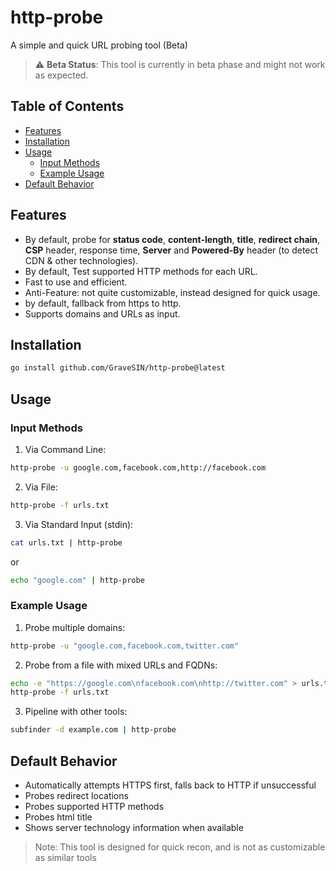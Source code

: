 # http-probe
A simple and quick URL probing tool (Beta)

> ⚠️ **Beta Status**: This tool is currently in beta phase and might not work as expected.

## Table of Contents
- [Features](#features)
- [Installation](#installation)
- [Usage](#usage)
  - [Input Methods](#input-methods)
  - [Example Usage](#example-usage)
- [Default Behavior](#default-behavior)

## Features
- By default, probe for **status code**, **content-length**, **title**, **redirect chain**, **CSP** header, response time, **Server** and **Powered-By** header (to detect CDN & other technologies).
- By default, Test supported HTTP methods for each URL.
- Fast to use and efficient.
- Anti-Feature: not quite customizable, instead designed for quick usage.
- by default, fallback from https to http.
- Supports domains and URLs as input.

## Installation
```bash
go install github.com/GraveSIN/http-probe@latest
```

## Usage

### Input Methods
1. Via Command Line:
```bash
http-probe -u google.com,facebook.com,http://facebook.com
```

2. Via File:
```bash
http-probe -f urls.txt
```

3. Via Standard Input (stdin):
```bash
cat urls.txt | http-probe
```
or
```bash
echo "google.com" | http-probe
```

### Example Usage

1. Probe multiple domains:
```bash
http-probe -u "google.com,facebook.com,twitter.com"
```

2. Probe from a file with mixed URLs and FQDNs:
```bash
echo -e "https://google.com\nfacebook.com\nhttp://twitter.com" > urls.txt
http-probe -f urls.txt
```

3. Pipeline with other tools:
```bash
subfinder -d example.com | http-probe
```

## Default Behavior
- Automatically attempts HTTPS first, falls back to HTTP if unsuccessful
- Probes redirect locations
- Probes supported HTTP methods
- Probes html title
- Shows server technology information when available

> Note: This tool is designed for quick recon, and is not as customizable as similar tools
